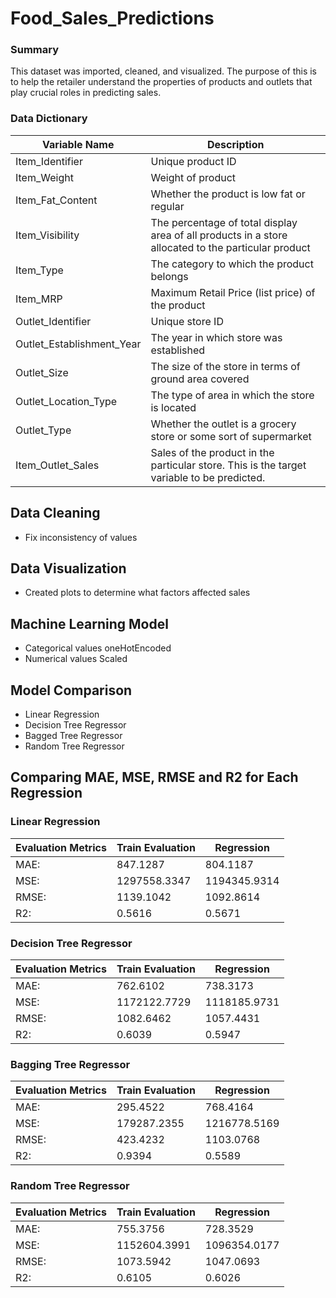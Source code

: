 # Food_Sales_Predictions

### Summary

This dataset was imported, cleaned, and visualized. The purpose of this is to help the retailer understand the properties of products and outlets that play crucial roles in predicting sales. 


### Data Dictionary 
| Variable Name | Description |
| --- | --- |
| Item_Identifier | Unique product ID|
| Item_Weight | Weight of product|
| Item_Fat_Content | Whether the product is low fat or regular |
| Item_Visibility | The percentage of total display area of all products in a store allocated to the particular product |
| Item_Type | The category to which the product belongs |
| Item_MRP | Maximum Retail Price (list price) of the product |
| Outlet_Identifier | Unique store ID |
| Outlet_Establishment_Year| The year in which store was established|
| Outlet_Size | The size of the store in terms of ground area covered |
| Outlet_Location_Type | The type of area in which the store is located|
| Outlet_Type | Whether the outlet is a grocery store or some sort of supermarket |
| Item_Outlet_Sales| Sales of the product in the particular store. This is the target variable to be predicted.|

## Data Cleaning
* Fix inconsistency of values

## Data Visualization
* Created plots to determine what factors affected sales

## Machine Learning Model
* Categorical values oneHotEncoded
* Numerical values Scaled

## Model Comparison
* Linear Regression
* Decision Tree Regressor
* Bagged Tree Regressor
* Random Tree Regressor

## Comparing MAE, MSE, RMSE and R2 for Each Regression
### Linear Regression
| Evaluation Metrics | Train Evaluation | Regression |
| --- | --- | --- |
| MAE: | 847.1287 | 804.1187 |
| MSE: | 1297558.3347 | 1194345.9314 |
| RMSE: | 1139.1042 | 1092.8614 |
| R2: | 0.5616 | 0.5671 |

### Decision Tree Regressor
| Evaluation Metrics | Train Evaluation | Regression |
| --- | --- | --- |
| MAE: | 762.6102 | 738.3173 |
| MSE: | 1172122.7729 | 1118185.9731 |
| RMSE: | 1082.6462 | 1057.4431 |
| R2: | 0.6039 | 0.5947 |

### Bagging Tree Regressor
| Evaluation Metrics | Train Evaluation | Regression |
| --- | --- | --- |
| MAE: | 295.4522 | 768.4164 |
| MSE: | 179287.2355 | 1216778.5169 |
| RMSE: | 423.4232 | 1103.0768 |
| R2: | 0.9394 | 0.5589 |

### Random Tree Regressor
| Evaluation Metrics | Train Evaluation | Regression |
| --- | --- | --- |
| MAE: | 755.3756 | 728.3529 |
| MSE: | 1152604.3991 | 1096354.0177 |
| RMSE: | 1073.5942 | 1047.0693 |
| R2: | 0.6105 | 0.6026 |
